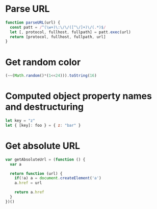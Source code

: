 # Parse URL

```js
function parseURL(url) {
  const patt = /^(\w+)\:\/\/([^\/]+)\/(.*)$/
  let [, protocol, fullhost, fullpath] = patt.exec(url)
  return [protocol, fullhost, fullpath, url]
}
```

# Get random color

```js
(~~(Math.random()*(1<<24))).toString(16)
```

# Computed object property names and destructuring

```js
let key = "z"
let { [key]: foo } = { z: "bar" }
```

# Get absolute URL

```js
var getAbsoluteUrl = (function () {
  var a

  return function (url) {
    if(!a) a = document.createElement('a')
    a.href = url

    return a.href
  }
})()
```

